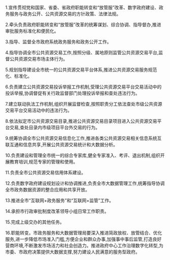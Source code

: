 1.宣传贯彻党和国家、省委、省政府职能转变和“放管服”改革、数字政府建设、政务服务与政务公开、公共资源交易的方针政策、法律法规。

2.牵头负责政府职能转变和“放管服”改革的统筹谋划、综合协调、指导督办,推进审批服务标准化和便民化。

3.指导、监督全市政府系统政务服务和政务公开工作。

4.指导协调全市公共资源交易工作,按照分级、属地原则监管公共资源交易平台,监督公共资源交易市场主体行为。

5.规划指导建设全市统一的公共资源交易平台体系,推进公共资源交易服务规范化、标准化。

6.负责建立公共资源交易投诉举报工作机制,受理公共资源交易平台交易活动中的投诉举报,协调督促有关行政监督部门处理投诉举报和查处违法行为。

7.建立联动执法工作机制,组织开展监督检查,按照职责分工依法查处市级公共资源交易平台交易活动中的违法行为。

8.依法拟定市公共资源交易目录,推进公共资源交易目录项目进入公共资源交易平台交易,查处目录内市级项目平台外交易的行为。

9.统筹协调全市公共资源交易信息化工作,推进各类公共资源交易相关信息系统互联互通和信息共享,开展公共资源交易统计和大数据分析。

10.负责建设和管理全市统一的综合专家库,健全专家准入、考评、退出机制,组织开展教育培训,规范专家的管理和使用。

11.负责全市公共资源交易信用体系建设。

12.负责数字政府建设规划设计和协调推进,负责全市大数据管理工作,统筹指导协调全市政务数据资源的整合应用和共享开放。

13.推进全市“互联网+政务服务”和“互联网+监管”工作。

14.承担市行政审批制度改革领导小组日常工作职责。

15.完成上级交办的其他任务。

16.职能转变。市政务服务和大数据管理局要深入推进简政放权、放管结合、优化服务,进一步降低市场准入门槛,方便企业和群众办事,加强事中事后监管,打造良好营商环境,不断激发市场活力和社会创造力。推进政府中心工作治理数字化转型,为市委、市政府决策提供大数据支撑,努力建设人民满意的服务型政府。